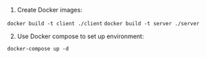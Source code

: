 1. Create Docker images:

  `docker build -t client ./client`
  `docker build -t server ./server`

2. Use Docker compose to set up environment:

  `docker-compose up -d`
